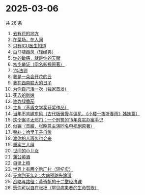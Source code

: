 # 2025-03-06

共 26 条

<!-- BEGIN WEREAD -->
<!-- 最后更新时间 2025-03-06 19:12:51 +0800 -->
1. [去有花的地方](https://weread.qq.com/web/bookDetail/276322b0813ab8f5dg011ca6)
1. [在菜场，在人间](https://weread.qq.com/web/bookDetail/0cc327a0813ab8796g015cb0)
1. [只有ICU医生知道](https://weread.qq.com/web/bookDetail/786321f0813ab9b25g019ee9)
1. [白马啸西风（轻经典）](https://weread.qq.com/web/bookDetail/fc232c10813ab9ba1g015bf8)
1. [你的敏感，就是你的天赋](https://weread.qq.com/web/bookDetail/9a732e40813ab71b8g013273)
1. [初步举证（同名影视原著）](https://weread.qq.com/web/bookDetail/c9c320a0813ab9b5ag0108e8)
1. [1%法则](https://weread.qq.com/web/bookDetail/ccf329d0813ab9af4g010797)
1. [我是一朵会开花的云](https://weread.qq.com/web/bookDetail/67f321c0813ab9b59g017cb7)
1. [我在西南联大的日子](https://weread.qq.com/web/bookDetail/75732a50813ab7be6g0121ac)
1. [为你自己活一次（独家首发）](https://weread.qq.com/web/bookDetail/97832fc071681e0d9784408)
1. [死去的新娘](https://weread.qq.com/web/bookDetail/ba432d30813ab8c06g018b3f)
1. [油炸绿番茄](https://weread.qq.com/web/bookDetail/a3e32780813ab99c2g015bf4)
1. [主角（茅盾文学奖获奖作品）](https://weread.qq.com/web/bookDetail/24132b0071682121241106a)
1. [当年不肯嫁东风（古代版傲慢与偏见，《小楼一夜听春雨》姊妹篇）](https://weread.qq.com/web/bookDetail/94a32e30813ab9b49g015193)
1. [这个案子太邪门：一个刑警的15年真实办案手记](https://weread.qq.com/web/bookDetail/4eb32330813ab9b03g017261)
1. [似锦（景甜、张晚意主演同名电视剧原著）](https://weread.qq.com/web/bookDetail/b95325807140610eb95ec01)
1. [替补：哈里王子自传](https://weread.qq.com/web/bookDetail/e0832150813ab9b83g01795b)
1. [渡你的人再久也会来](https://weread.qq.com/web/bookDetail/3ca32750813ab7c53g015bc3)
1. [重案三人组](https://weread.qq.com/web/bookDetail/3ba32530813ab9b07g01863c)
1. [世间的小儿女](https://weread.qq.com/web/bookDetail/f283276072605494f28be06)
1. [蒲公英酒](https://weread.qq.com/web/bookDetail/a0532bb0813ab9a43g011b3a)
1. [自律上瘾](https://weread.qq.com/web/bookDetail/9e632410813ab9a63g0113ee)
1. [世界上有两个后厂村（轻纪实）](https://weread.qq.com/web/bookDetail/01e32450813ab9b45g010181)
1. [无病到天年2：大病预防先除湿](https://weread.qq.com/web/bookDetail/62e32770718c77e162e7636)
1. [战略与路径：黄奇帆的十二堂经济课](https://weread.qq.com/web/bookDetail/c0b32310813ab7746g019e68)
1. [愿你可以自在张扬（罕见病患者的生命赞歌）](https://weread.qq.com/web/bookDetail/866324f0813ab9b70g013cde)
<!-- END WEREAD -->